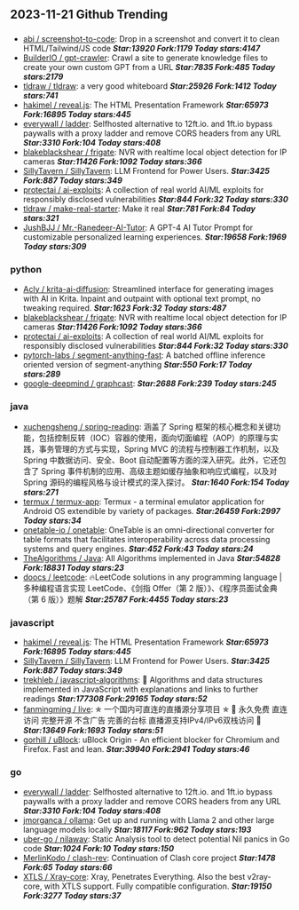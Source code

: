 ## 2023-11-21 Github Trending

### 
* [abi / screenshot-to-code](https://github.com/abi/screenshot-to-code): Drop in a screenshot and convert it to clean HTML/Tailwind/JS code ***Star:13920 Fork:1179 Today stars:4147***
* [BuilderIO / gpt-crawler](https://github.com/BuilderIO/gpt-crawler): Crawl a site to generate knowledge files to create your own custom GPT from a URL ***Star:7835 Fork:485 Today stars:2179***
* [tldraw / tldraw](https://github.com/tldraw/tldraw): a very good whiteboard ***Star:25926 Fork:1412 Today stars:741***
* [hakimel / reveal.js](https://github.com/hakimel/reveal.js): The HTML Presentation Framework ***Star:65973 Fork:16895 Today stars:445***
* [everywall / ladder](https://github.com/everywall/ladder): Selfhosted alternative to 12ft.io. and 1ft.io bypass paywalls with a proxy ladder and remove CORS headers from any URL ***Star:3310 Fork:104 Today stars:408***
* [blakeblackshear / frigate](https://github.com/blakeblackshear/frigate): NVR with realtime local object detection for IP cameras ***Star:11426 Fork:1092 Today stars:366***
* [SillyTavern / SillyTavern](https://github.com/SillyTavern/SillyTavern): LLM Frontend for Power Users. ***Star:3425 Fork:887 Today stars:349***
* [protectai / ai-exploits](https://github.com/protectai/ai-exploits): A collection of real world AI/ML exploits for responsibly disclosed vulnerabilities ***Star:844 Fork:32 Today stars:330***
* [tldraw / make-real-starter](https://github.com/tldraw/make-real-starter): Make it real ***Star:781 Fork:84 Today stars:321***
* [JushBJJ / Mr.-Ranedeer-AI-Tutor](https://github.com/JushBJJ/Mr.-Ranedeer-AI-Tutor): A GPT-4 AI Tutor Prompt for customizable personalized learning experiences. ***Star:19658 Fork:1969 Today stars:309***

### python
* [Acly / krita-ai-diffusion](https://github.com/Acly/krita-ai-diffusion): Streamlined interface for generating images with AI in Krita. Inpaint and outpaint with optional text prompt, no tweaking required. ***Star:1623 Fork:32 Today stars:487***
* [blakeblackshear / frigate](https://github.com/blakeblackshear/frigate): NVR with realtime local object detection for IP cameras ***Star:11426 Fork:1092 Today stars:366***
* [protectai / ai-exploits](https://github.com/protectai/ai-exploits): A collection of real world AI/ML exploits for responsibly disclosed vulnerabilities ***Star:844 Fork:32 Today stars:330***
* [pytorch-labs / segment-anything-fast](https://github.com/pytorch-labs/segment-anything-fast): A batched offline inference oriented version of segment-anything ***Star:550 Fork:17 Today stars:289***
* [google-deepmind / graphcast](https://github.com/google-deepmind/graphcast):  ***Star:2688 Fork:239 Today stars:245***

### java
* [xuchengsheng / spring-reading](https://github.com/xuchengsheng/spring-reading): 涵盖了 Spring 框架的核心概念和关键功能，包括控制反转（IOC）容器的使用，面向切面编程（AOP）的原理与实践，事务管理的方式与实现，Spring MVC 的流程与控制器工作机制，以及 Spring 中数据访问、安全、Boot 自动配置等方面的深入研究。此外，它还包含了 Spring 事件机制的应用、高级主题如缓存抽象和响应式编程，以及对 Spring 源码的编程风格与设计模式的深入探讨。 ***Star:1640 Fork:154 Today stars:271***
* [termux / termux-app](https://github.com/termux/termux-app): Termux - a terminal emulator application for Android OS extendible by variety of packages. ***Star:26459 Fork:2997 Today stars:34***
* [onetable-io / onetable](https://github.com/onetable-io/onetable): OneTable is an omni-directional converter for table formats that facilitates interoperability across data processing systems and query engines. ***Star:452 Fork:43 Today stars:24***
* [TheAlgorithms / Java](https://github.com/TheAlgorithms/Java): All Algorithms implemented in Java ***Star:54828 Fork:18831 Today stars:23***
* [doocs / leetcode](https://github.com/doocs/leetcode): 🔥LeetCode solutions in any programming language | 多种编程语言实现 LeetCode、《剑指 Offer（第 2 版）》、《程序员面试金典（第 6 版）》题解 ***Star:25787 Fork:4455 Today stars:23***

### javascript
* [hakimel / reveal.js](https://github.com/hakimel/reveal.js): The HTML Presentation Framework ***Star:65973 Fork:16895 Today stars:445***
* [SillyTavern / SillyTavern](https://github.com/SillyTavern/SillyTavern): LLM Frontend for Power Users. ***Star:3425 Fork:887 Today stars:349***
* [trekhleb / javascript-algorithms](https://github.com/trekhleb/javascript-algorithms): 📝 Algorithms and data structures implemented in JavaScript with explanations and links to further readings ***Star:177308 Fork:29165 Today stars:52***
* [fanmingming / live](https://github.com/fanmingming/live): ✯ 一个国内可直连的直播源分享项目 ✯ 🔕 永久免费 直连访问 完整开源 不含广告 完善的台标 直播源支持IPv4/IPv6双栈访问 🔕 ***Star:13649 Fork:1693 Today stars:51***
* [gorhill / uBlock](https://github.com/gorhill/uBlock): uBlock Origin - An efficient blocker for Chromium and Firefox. Fast and lean. ***Star:39940 Fork:2941 Today stars:46***

### go
* [everywall / ladder](https://github.com/everywall/ladder): Selfhosted alternative to 12ft.io. and 1ft.io bypass paywalls with a proxy ladder and remove CORS headers from any URL ***Star:3310 Fork:104 Today stars:408***
* [jmorganca / ollama](https://github.com/jmorganca/ollama): Get up and running with Llama 2 and other large language models locally ***Star:18117 Fork:962 Today stars:193***
* [uber-go / nilaway](https://github.com/uber-go/nilaway): Static Analysis tool to detect potential Nil panics in Go code ***Star:1024 Fork:10 Today stars:150***
* [MerlinKodo / clash-rev](https://github.com/MerlinKodo/clash-rev): Continuation of Clash core project ***Star:1478 Fork:65 Today stars:66***
* [XTLS / Xray-core](https://github.com/XTLS/Xray-core): Xray, Penetrates Everything. Also the best v2ray-core, with XTLS support. Fully compatible configuration. ***Star:19150 Fork:3277 Today stars:37***
